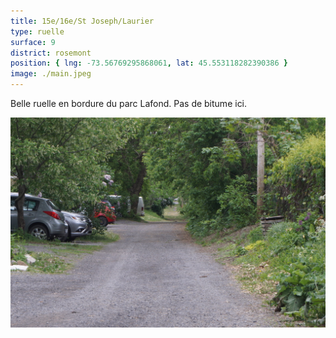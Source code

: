 ```yaml
---
title: 15e/16e/St Joseph/Laurier
type: ruelle
surface: 9
district: rosemont
position: { lng: -73.56769295868061, lat: 45.553118282390386 }
image: ./main.jpeg
---
```


Belle ruelle en bordure du parc Lafond. Pas de bitume ici.

![](./2.jpeg)